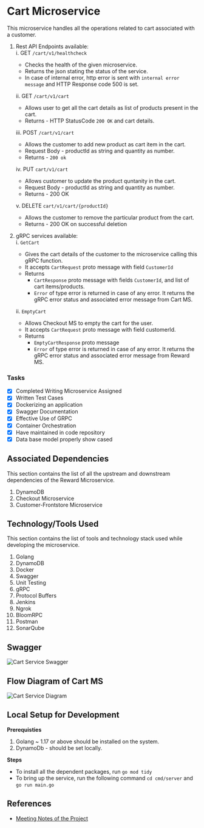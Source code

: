 # Cart Microservice

This microservice handles all the operations related to cart associated with a customer.

1. Rest API Endpoints available: <br>
   i. GET `/cart/v1/healthcheck`

   - Checks the health of the given microservice.
   - Returns the json stating the status of the service.
   - In case of internal error, http error is sent with `internal error message` and HTTP Response code 500 is set. <br>

   ii. GET `/cart/v1/cart`

   - Allows user to get all the cart details as list of products present in the cart.
   - Returns - HTTP StatusCode `200 OK` and cart details.<br>

   iii. POST `/cart/v1/cart`

   - Allows the customer to add new product as cart item in the cart.
   - Request Body - productId as string and quantity as number.
   - Returns - `200 ok`

   iv. PUT `cart/v1/cart`

   - Allows customer to update the product quntanity in the cart.
   - Request Body - productId as string and quantity as number.
   - Returns - 200 OK <br>

   v. DELETE `cart/v1/cart/{productId}`

   - Allows the customer to remove the particular product from the cart.
   - Returns - 200 OK on successful deletion

2. gRPC services available: <br>
   i. `GetCart`

   - Gives the cart details of the customer to the microservice calling this gRPC function.
   - It accepts `CartRequest` proto message with field `CustomerId`
   - Returns
     - `CartResponse` proto message with fields `CustomerId`, and list of cart items/products.
     - `Error` of type error is returned in case of any error. It returns the gRPC error status and associated error message from Cart MS.<br>

   ii. `EmptyCart`

   - Allows Checkout MS to empty the cart for the user.
   - It accepts `CartRequest` proto message with field customerId.
   - Returns
     - `EmptyCartResponse` proto message
     - `Error` of type error is returned in case of any error. It returns the gRPC error status and associated error message from Reward MS.<br>

### Tasks

- [x] Completed Writing Microservice Assigned
- [x] Written Test Cases
- [x] Dockerizing an application
- [x] Swagger Documentation
- [x] Effective Use of GRPC
- [x] Container Orchestration
- [x] Have maintained in code repository
- [x] Data base model properly show cased

## Associated Dependencies

This section contains the list of all the upstream and downstream dependencies of the Reward Microservice.

1. DynamoDB
2. Checkout Microservice
3. Customer-Frontstore Microservice

## Technology/Tools Used

This section contains the list of tools and technology stack used while developing the microservice.

1. Golang
2. DynamoDB
3. Docker
4. Swagger
5. Unit Testing
6. gRPC
7. Protocol Buffers
8. Jenkins
9. Ngrok
10. BloomRPC
11. Postman
12. SonarQube

## Swagger

![Cart Service Swagger](./static/images/swagger@2x.png)

## Flow Diagram of Cart MS

![Cart Service Diagram](./static/images/CartMS@2x.png)

## Local Setup for Development

**Prerequisties** <br>

1. Golang ~ 1.17 or above should be installed on the system.
2. DynamoDb - should be set locally. <br>

**Steps**

- To install all the dependent packages, run `go mod tidy`
- To bring up the service, run the following command `cd cmd/server`
  and `go run main.go`

## References

- [Meeting Notes of the Project](https://docs.google.com/document/d/1VR5kihnHYApgUbRzAXx9rW-7rzDE1Mtgy3_hjCs-70g/edit?usp=sharing)
